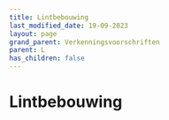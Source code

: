 ```yaml
---
title: Lintbebouwing
last_modified_date: 19-09-2023
layout: page
grand_parent: Verkenningsvoorschriften
parent: L
has_children: false
---
```


Lintbebouwing
=============

